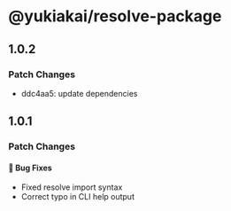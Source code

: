 # @yukiakai/resolve-package

## 1.0.2

### Patch Changes

- ddc4aa5: update dependencies

## 1.0.1

### Patch Changes

#### 🐛 Bug Fixes

- Fixed resolve import syntax
- Correct typo in CLI help output
